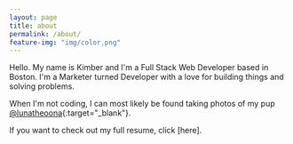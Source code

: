 ```yaml
---
layout: page
title: about
permalink: /about/
feature-img: "img/color.png"
---
```


Hello. My name is Kimber and I'm a Full Stack Web Developer based in Boston. I'm a Marketer turned Developer with a love for building things and solving problems.

When I'm not coding, I can most likely be found taking photos of my pup [@lunatheoona](https://www.instagram.com/lunathetoona/){:target="_blank"}.

If you want to check out my full resume, click [here].
